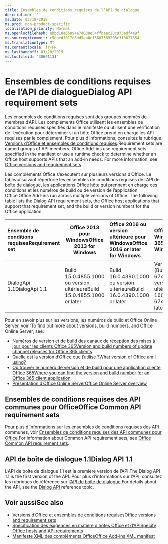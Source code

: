```yaml
---
title: Ensembles de conditions requises de l’API de dialogue
description: ''
ms.date: 03/19/2019
ms.prod: non-product-specific
localization_priority: Normal
ms.openlocfilehash: ebbd10e65894a7d038e54ffbaac20c973adf4a9f
ms.sourcegitcommit: c5daedf017c6dd5ab0c13607589208c3f3627354
ms.translationtype: MT
ms.contentlocale: fr-FR
ms.lasthandoff: 03/20/2019
ms.locfileid: "30691131"
---
```

# <a name="dialog-api-requirement-sets"></a><span data-ttu-id="878b8-102">Ensembles de conditions requises de l’API de dialogue</span><span class="sxs-lookup"><span data-stu-id="878b8-102">Dialog API requirement sets</span></span>

<span data-ttu-id="878b8-p101">Les ensembles de conditions requises sont des groupes nommés de membres d’API. Les compléments Office utilisent les ensembles de conditions requises spécifiés dans le manifeste ou utilisent une vérification de l’exécution pour déterminer si un hôte Office prend en charge les API requises par le complément. Pour plus d’informations, consultez la rubrique [Versions d’Office et ensembles de conditions requises](/office/dev/add-ins/develop/office-versions-and-requirement-sets).</span><span class="sxs-lookup"><span data-stu-id="878b8-p101">Requirement sets are named groups of API members. Office Add-ins use requirement sets specified in the manifest or use a runtime check to determine whether an Office host supports APIs that an add-in needs. For more information, see [Office versions and requirement sets](/office/dev/add-ins/develop/office-versions-and-requirement-sets).</span></span>

<span data-ttu-id="878b8-p102">Les compléments Office s’exécutent sur plusieurs versions d’Office. Le tableau suivant répertorie les ensembles de conditions requises de l’API de boîte de dialogue, les applications Office hôte qui prennent en charge ces conditions et les numéros de build ou de version de l’application Office.</span><span class="sxs-lookup"><span data-stu-id="878b8-p102">Office Add-ins run across multiple versions of Office. The following table lists the Dialog API requirement sets, the Office host applications that support that requirement set, and the build or version numbers for the Office application.</span></span>

|  <span data-ttu-id="878b8-108">Ensemble de conditions requises</span><span class="sxs-lookup"><span data-stu-id="878b8-108">Requirement set</span></span>  | <span data-ttu-id="878b8-109">Office 2013 pour Windows</span><span class="sxs-lookup"><span data-stu-id="878b8-109">Office 2013 for Windows</span></span> | <span data-ttu-id="878b8-110">Office 2016 ou version ultérieure pour Windows</span><span class="sxs-lookup"><span data-stu-id="878b8-110">Office 2016 or later for Windows</span></span>   | <span data-ttu-id="878b8-111">Office 365 pour Windows</span><span class="sxs-lookup"><span data-stu-id="878b8-111">Office 365 for Windows</span></span> |  <span data-ttu-id="878b8-112">Office 365 pour iPad</span><span class="sxs-lookup"><span data-stu-id="878b8-112">Office 365 for iPad</span></span>  |  <span data-ttu-id="878b8-113">Office 365 pour Mac</span><span class="sxs-lookup"><span data-stu-id="878b8-113">Office 365 for Mac</span></span>  | <span data-ttu-id="878b8-114">Office Online</span><span class="sxs-lookup"><span data-stu-id="878b8-114">Office Online</span></span>  |  <span data-ttu-id="878b8-115">Office Online Server</span><span class="sxs-lookup"><span data-stu-id="878b8-115">Office Online Server</span></span>  |
|:-----|-----|:-----|:-----|:-----|:-----|:-----|:-----|
| <span data-ttu-id="878b8-116">DialogApi 1.1</span><span class="sxs-lookup"><span data-stu-id="878b8-116">DialogApi 1.1</span></span>  | <span data-ttu-id="878b8-117">Build 15.0.4855.1000 ou version ultérieure</span><span class="sxs-lookup"><span data-stu-id="878b8-117">Build 15.0.4855.1000 or later</span></span> | <span data-ttu-id="878b8-118">Build 16.0.4390.1000 ou version ultérieure</span><span class="sxs-lookup"><span data-stu-id="878b8-118">Build 16.0.4390.1000 or later</span></span> | <span data-ttu-id="878b8-119">Version 1602 (Build 6741.0000) ou version ultérieure</span><span class="sxs-lookup"><span data-stu-id="878b8-119">Version 1602 (Build 6741.0000) or later</span></span> | <span data-ttu-id="878b8-120">1.22 ou version ultérieure</span><span class="sxs-lookup"><span data-stu-id="878b8-120">1.22 or later</span></span> | <span data-ttu-id="878b8-121">15.20 ou version ultérieure</span><span class="sxs-lookup"><span data-stu-id="878b8-121">15.20 or later</span></span>| <span data-ttu-id="878b8-122">Janvier 2017</span><span class="sxs-lookup"><span data-stu-id="878b8-122">January 2017</span></span> | <span data-ttu-id="878b8-123">Version 1608 (Build 7601.6800) ou version ultérieure</span><span class="sxs-lookup"><span data-stu-id="878b8-123">Version 1608 (Build 7601.6800) or later</span></span>|

<span data-ttu-id="878b8-124">Pour en savoir plus sur les versions, les numéros de build et Office Online Server, voir :</span><span class="sxs-lookup"><span data-stu-id="878b8-124">To find out more about versions, build numbers, and Office Online Server, see:</span></span>

- [<span data-ttu-id="878b8-125">Numéros de version et de build des canaux de réception des mises à jour pour les clients Office 365</span><span class="sxs-lookup"><span data-stu-id="878b8-125">Version and build numbers of update channel releases for Office 365 clients</span></span>](https://support.office.com/article/version-and-build-numbers-of-update-channel-releases-ae942449-1fca-4484-898b-a933ea23def7)
- [<span data-ttu-id="878b8-126">Quelle est la version d’Office que j’utilise ?</span><span class="sxs-lookup"><span data-stu-id="878b8-126">What version of Office am I using?</span></span>](https://support.office.com/article/What-version-of-Office-am-I-using-932788b8-a3ce-44bf-bb09-e334518b8b19)
- [<span data-ttu-id="878b8-127">Où trouver le numéro de version et de build pour une application cliente Office 365</span><span class="sxs-lookup"><span data-stu-id="878b8-127">Where you can find the version and build number for an Office 365 client application</span></span>](https://support.office.com/article/version-and-build-numbers-of-update-channel-releases-ae942449-1fca-4484-898b-a933ea23def7)
- [<span data-ttu-id="878b8-128">Présentation d’Office Online Server</span><span class="sxs-lookup"><span data-stu-id="878b8-128">Office Online Server overview</span></span>](/officeonlineserver/office-online-server-overview)

## <a name="office-common-api-requirement-sets"></a><span data-ttu-id="878b8-129">Ensembles de conditions requises des API communes pour Office</span><span class="sxs-lookup"><span data-stu-id="878b8-129">Office Common API requirement sets</span></span>

<span data-ttu-id="878b8-130">Pour plus d’informations sur les ensembles de conditions requises des API communes, voir [Ensembles de conditions requises des API communes pour Office](office-add-in-requirement-sets.md).</span><span class="sxs-lookup"><span data-stu-id="878b8-130">For information about Common API requirement sets, see [Office Common API requirement sets](office-add-in-requirement-sets.md).</span></span>

## <a name="dialog-api-11"></a><span data-ttu-id="878b8-131">API de boîte de dialogue 1.1</span><span class="sxs-lookup"><span data-stu-id="878b8-131">Dialog API 1.1</span></span>

<span data-ttu-id="878b8-132">L’API de boîte de dialogue 1.1 est la première version de l’API.</span><span class="sxs-lookup"><span data-stu-id="878b8-132">The Dialog API 1.1 is the first version of the API.</span></span> <span data-ttu-id="878b8-133">Pour plus d’informations sur l’API, consultez les rubriques de référence sur l’[API de boîte de dialogue](/javascript/api/office/office.ui).</span><span class="sxs-lookup"><span data-stu-id="878b8-133">For details about the API, see the [Dialog API ](/javascript/api/office/office.ui) reference topic.</span></span>

## <a name="see-also"></a><span data-ttu-id="878b8-134">Voir aussi</span><span class="sxs-lookup"><span data-stu-id="878b8-134">See also</span></span>

- [<span data-ttu-id="878b8-135">Versions d’Office et ensembles de conditions requises</span><span class="sxs-lookup"><span data-stu-id="878b8-135">Office versions and requirement sets</span></span>](/office/dev/add-ins/develop/office-versions-and-requirement-sets)
- [<span data-ttu-id="878b8-136">Spécification des exigences en matière d’hôtes Office et d’API</span><span class="sxs-lookup"><span data-stu-id="878b8-136">Specify Office hosts and API requirements</span></span>](/office/dev/add-ins/develop/specify-office-hosts-and-api-requirements)
- [<span data-ttu-id="878b8-137">Manifeste XML des compléments Office</span><span class="sxs-lookup"><span data-stu-id="878b8-137">Office Add-ins XML manifest</span></span>](/office/dev/add-ins/develop/add-in-manifests)
